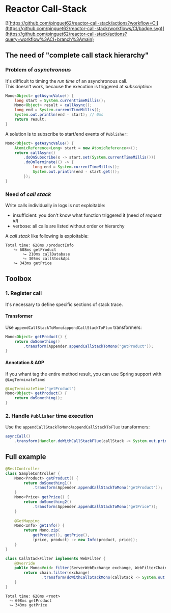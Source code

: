 # Reactor Call-Stack

[![https://github.com/pinguet62/reactor-call-stack/actions?workflow=CI](https://github.com/pinguet62/reactor-call-stack/workflows/CI/badge.svg)](https://github.com/pinguet62/reactor-call-stack/actions?query=workflow%3ACI+branch%3Amain)

## The need of "complete call stack hierarchy"

### Problem of *asynchronous*

It's difficult to timing the *run time* of an asynchronous call.  
This doesn't work, because the execution is triggered at *subscription*:
```java
Mono<Object> getAsyncValue() {
    long start = System.currentTimeMillis();
    Mono<Object> result = callAsync();
    long end = System.currentTimeMillis();
    System.out.println(end - start); // 0ms
    return result;
}
```

A solution is to subscribe to start/end events of `Publisher`:
```java
Mono<Object> getAsyncValue() {
    AtomicReference<Long> start = new AtomicReference<>();
    return callAsync()
        .doOnSubscribe(x -> start.set(System.currentTimeMillis()))
        .doOnTerminate(() -> {
            long end = System.currentTimeMillis();
            System.out.println(end - start.get());
        });
}
```

### Need of *call stack*

Write calls individually in logs is not exploitable:
* insufficient: you don't know what function triggered it (need of *request id*)
* verbose: all calls are listed without order or hierarchy

A *call stack* like following is exploitable:
```
Total time: 620ms /productInfo
    ⮡ 608ms getProduct
        ⮡ 210ms callDatabase
        ⮡ 305ms callStockApi
    ⮡ 343ms getPrice
```

## Toolbox

### 1. Register call

It's necessary to define specific sections of stack trace.

#### Transformer

Use `appendCallStackToMono`/`appendCallStackToFlux` transformers:
```java
Mono<Object> getProduct() {
    return doSomething()
        .transform(Appender.appendCallStackToMono("getProduct"));
}
```

#### Annotation & AOP

If you whant tag the entire method result,
you can use Spring support with `@LogTerminateTime`:
```java
@LogTerminateTime("getProduct")
Mono<Object> getProduct() {
    return doSomething();
}
```

### 2. Handle `Publisher` time execution

Use the `appendCallStackToMono`/`appendCallStackToFlux` transformers:
```java
asyncCall()
    .transform(Handler.doWithCallStackFlux(callStack -> System.out.println(callStack)))
```

## Full example

```java
@RestController
class SampleController {
    Mono<Product> getProduct() {
        return doSomething1()
            .transform(Appender.appendCallStackToMono("getProduct"));
    }
    Mono<Price> getPrice() {
        return doSomething2()
            .transform(Appender.appendCallStackToMono("getPrice"));
    }
    
    @GetMapping
    Mono<Info> getInfo() {
        return Mono.zip(
            getProduct(), getPrice(),
            (price, product) -> new Info(product, price));
    }
}

class CallStackFilter implements WebFilter {
    @Override
    public Mono<Void> filter(ServerWebExchange exchange, WebFilterChain chain) {
        return chain.filter(exchange)
                .transform(doWithCallStackMono(callStack -> System.out.println(callStack)));
    }
}
```

```
Total time: 620ms <root>
  ⮡ 608ms getProduct
  ⮡ 343ms getPrice
```
